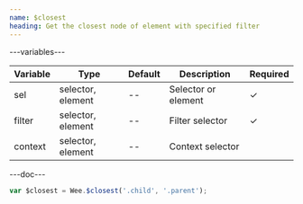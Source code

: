 ```yaml
---
name: $closest
heading: Get the closest node of element with specified filter
---
```


---variables---

| Variable | Type              | Default | Description         | Required |
| -------- | ----------------- | ------- | ------------------- | -------- |
| sel      | selector, element | --      | Selector or element | &#10003; |
| filter   | selector, element | --      | Filter selector     | &#10003; |
| context  | selector, element | --      | Context selector    |          |

---doc---

```javascript
var $closest = Wee.$closest('.child', '.parent');
```